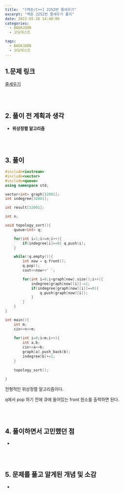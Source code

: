 ```yaml
---
title:  "[백준/C++] 2252번 줄세우기"
excerpt: "백준 2252번 줄세우기 풀이"
date: 2022-05-26 14:40:00
categories:
  - BAEKJOON
  - 코딩테스트

tags:
  - BAEKJOON
  - 코딩테스트
---
```


## 1.문제 링크

[줄세우기](https://www.acmicpc.net/problem/2252)

<br>
<br>

## 2. 풀이 전 계획과 생각

- **위상정렬 알고리즘**


<br>
<br>

## 3. 풀이

```cpp
#include<iostream>
#include<vector>
#include<queue>
using namespace std;

vector<int> graph[32001];
int indegree[32001];

int result[32001];

int n;

void topology_sort(){
    queue<int> q;

    for(int i=1;i<=n;i++){
        if(indegree[i]==0) q.push(i);
    }

    while(!q.empty()){
        int now = q.front();
        q.pop();
        cout<<now<<' '; 

        for(int i=0;i<graph[now].size();i++){
            indegree[graph[now][i]]-=1;
            if(indegree[graph[now][i]]==0){
                q.push(graph[now][i]);
            }
        }
    }
}

int main(){
	int m;
	cin>>n>>m;
	
	for(int i=0;i<m;i++){
		int a,b;
		cin>>a>>b;
		graph[a].push_back(b);
		indegree[b]+=1;
	}
	
	topology_sort();
	
}
```

전형적인 위상정렬 알고리즘이다.

q에서 pop 하기 전에 큐에 들어있는 front 원소를 출력하면 된다.

<br>
<br>

## 4. 풀이하면서 고민했던 점

- 



<br>
<br>

## 5. 문제를 풀고 알게된 개념 및 소감

-

